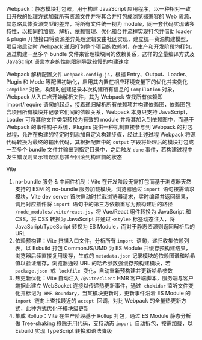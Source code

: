 Webpack：静态模块打包器，用于构建 JavaScript 应用程序，以一种相对一致且开放的处理方式加载所有资源文件并将其合并打包成浏览器兼容的 Web 资源，其忽略具体资源类型的差异，将所有文件统一视为 module，同一套代码实现诸多特性，以相同的加载、解析、依赖管理、优化和合并流程实现打包并借助 loader & plugin 开放接口将资源差异处理逻辑交由社区实现，建立统一资源构建模型，项目冷启动时 Webpack 递归打包整个项目的依赖树，在生产和开发阶段均打包，通过构建一至多个 bundle 文件来管理模块间的依赖关系，这样的全量编译方式及 JavaScript 语言本身的性能限制导致较慢的构建速度

Webpack 解析配置文件 `webpack.config.js`，根据 Entry、Output、Loader、Plugin 和 Mode 等配置初始化，启用其内置在相应环境变量下的优化并实例化 `Compiler` 对象，构建时创建记录本次构建所有信息的 `Compilation` 对象，Webpack 从入口点开始解析文件，其为 Webpack 查找所有依赖即 import/require 语句的起点，接着递归解析所有依赖项并构建依赖图，依赖图包含项目所有模块并记录它们间的依赖关系，Webpack 本身只支持 JavaScript，Loader 可将其他文件类型转换为有效的 module 并将其加入到依赖图中，而基于 Webpack 的事件钩子系统，Plugins 提供一种机制直接参与到 Webpack 的打包过程，允许在构建的特定时刻添加自定义构建步骤，经过上述过程 Webpack 将源代码转换为最终的输出代码，其根据配置中的 `output` 字段将处理后的模块打包成一至多个 bundle 文件并输出到指定目录中，之后触发 `done` 事件，若构建过程中发生错误则显示错误信息甚至回滚到构建前的状态

Vite

1. no-bundle 服务 & 中间件机制：Vite 在开发阶段无需打包而基于浏览器天然支持的 ESM 的 no-bundle 服务加载模块，浏览器通过 `import`  语句按需请求模块，Vite dev server 首次启动时拦截浏览器请求，实时编译并返回结果，调用对应插件将 `import`  语句中的第三方依赖重写为预构建后的路径 `/node_modules/.vite/react.js`，将 Vue/React 组件转换为 JavaScript 和 CSS，将 CSS 转换为 JavaScript 并通过 `<style>` 标签动态注入，将 JavaScript/TypeScript 转换为 ES Module，而对于静态资源则返回解析后的 URL
2. 依赖预构建：Vite 扫描入口文件，分析所有 `import`  语句，递归收集依赖列表，以 Esbuild 打包 CommonJS/UMD 为 ES Module 并缓存预构建结果，浏览器后续直接复用缓存，生成的 `metadata.json` 记录模块的依赖图谱和哈希值以验证缓存，浏览器通过 URL 的哈希参数强缓存预构建模块，若 `package.json`  或  `lockfile`  变化，自动重新预构建并更新哈希参数
3. 热更新优化：Vite 自动注入 `/@vite/client` HMR 客户端脚本，服务端与客户端据此建立 WebSocket 连接以传递热更新事件，通过  `chokidar` 监听文件变化并标记为  `HMR Boundary`，当某模块更新时，更新事件沿着 ES Module 的 `import`  链向上查找最近的 `accept`  回调，对比 Webpack 的全量热更新方式，此种方式优化子模块级更新
4. 集成 Rollup：Vite 在生产阶段基于 Rollup 打包，通过 ES Module 静态分析做 Tree-shaking 移除无用代码，支持动态 `import`  自动拆包，按需加载，以 Esbuild 实现 TypeScript 转换和语法降级
